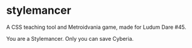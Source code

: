 # stylemancer

A CSS teaching tool and Metroidvania game, made for Ludum Dare #45.

You are a Stylemancer. Only you can save Cyberia.